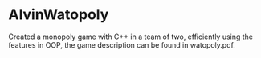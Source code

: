 # AlvinWatopoly

Created a monopoly game with C++ in a team of two, efficiently using the features in OOP, the game description can be found in watopoly.pdf.
